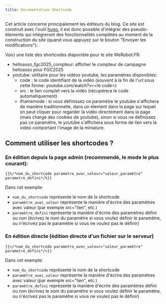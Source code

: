 ```yaml
---
title: Documentation Shortcode
---
```

Cet article concerne principalement les éditeurs du blog.
Ce site est construit avec l'outil [hugo](https://gohugo.io), il est donc possible d'intégrer des pseudo-élements qui intégreront des fonctionnalités complètes au moment de la construction du site (quand vous appuyez sur le bouton "Envoyer les modifications").

Voici une liste des shortcodes disponible pour le site WeRobot.FR:
- helloasso\_fgc2025\_compteur: afficher le compteur de campagne helloasso pour FGC2025
- youtube: utilitaire pour les vidéos youtube, les paramètres disponibles:
    - code : le code identifiant de la vidéo (souvent à la fin de l'url sous cette forme: youtube.com/watch?v=&lt;le code&gt;)
    - src : le lien complet vers la vidéo (récupérera le code automatiquement)
    - iframemode : si vous définissez ce paramètre le youtube s'affichera de manière traditionnelle, dans un élement dans la page sur lequel on peut cliquer pour regarder la vidéo directement dans la page (mais charge des cookies de youtube), sinon si vous ne définissez pas ce paramètre, le youtube s'affichera sous forme de lien vers la vidéo comportant l'image de la miniature. 

## Comment utiliser les shortcodes ? 
### En édition depuis la page admin (recommendé, le mode le plus courant):
```
{{%/*nom_du_shortcode parametre_avec_valeur="valeur_paramètre" parametre_defini*/%}}
```
Dans cet exemple:
- `nom_du_shortcode` représente le nom de la shortcode
- `paramètre_avec_valeur` représente la manière d'écrire des paramètres avec valeur (par exemple src="lien", etc.)
- `paramètre_defini` représente la manière d'écrire des paramètres défini ou non (écrivez le nom du paramètre si vous voulez définir le paramètre, ou n'écrivez pas le paramètre si vous ne voulez pas le définir)

### En édition directe (édition directe d'un fichier sur le serveur)
```
{{</*nom_du_shortcode parametre_avec_valeur="valeur_paramètre" parametre_defini*/>}}
```
Dans cet exemple:
- `nom_du_shortcode` représente le nom de la shortcode
- `paramètre_avec_valeur` représente la manière d'écrire des paramètres avec valeur (par exemple src="lien", etc.)
- `paramètre_defini` représente la manière d'écrire des paramètres défini ou non (écrivez le nom du paramètre si vous voulez définir le paramètre, ou n'écrivez pas le paramètre si vous ne voulez pas le définir)

